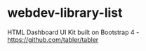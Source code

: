 # webdev-library-list

HTML Dashboard UI Kit built on Bootstrap 4 - https://github.com/tabler/tabler
